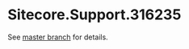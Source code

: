 # Sitecore.Support.316235

See [master branch](https://github.com/sitecoresupport/Sitecore.Support.316235) for details.